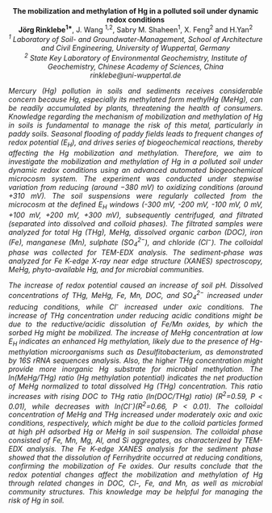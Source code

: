 <center><strong>The mobilization and methylation of Hg in a polluted soil under
dynamic redox conditions</strong>

<center><strong>Jörg Rinklebe<sup>1*</sup></strong>, J. Wang <sup>1,2</sup>, Sabry M. Shaheen<sup>1</sup>, X. Feng<sup>2</sup>
and H.Yan<sup>2</sup>

<center><i><sup>1</sup> Laboratory of Soil- and Groundwater-Management, School of
Architecture and Civil Engineering, University of Wuppertal, Germany<i>

<center><i><sup>2</sup> State Key Laboratory of Environmental Geochemistry, Institute of
Geochemistry, Chinese Academy of Sciences, China<i>

<center><i>rinklebe@uni-wuppertal.de<i>

<p style="text-align:justify">Mercury (Hg) pollution in soils and sediments receives considerable
concern because Hg, especially its methylated form methylHg (MeHg), can
be readily accumulated by plants, threatening the health of consumers.
Knowledge regarding the mechanism of mobilization and methylation of Hg
in soils is fundamental to manage the risk of this metal, particularly
in paddy soils. Seasonal flooding of paddy fields leads to frequent
changes of redox potential (E<sub>H</sub>), and drives series of biogeochemical
reactions, thereby affecting the Hg mobilization and methylation.
Therefore, we aim to investigate the mobilization and methylation of Hg
in a polluted soil under dynamic redox conditions using an advanced
automated biogeochemical microcosm system. The experiment was conducted
under stepwise variation from reducing (around −380 mV) to oxidizing
conditions (around +310 mV). The soil suspensions were regularly
collected from the microcosm at the defined E<sub>H</sub> windows (-300 mV, -200
mV, -100 mV, 0 mV, +100 mV, +200 mV, +300 mV), subsequently centrifuged,
and filtrated (separated into dissolved and colloid phases). The
filtrated samples were analyzed for total Hg (THg), MeHg, dissolved
organic carbon (DOC), iron (Fe), manganese (Mn), sulphate (SO<sub>4</sub><sup>2−</sup>),
and chloride (Cl<sup>−</sup>). The colloidal phase was collected for TEM-EDX
analysis. The sediment-phase was analyzed for Fe K-edge X-ray near edge
structure (XANES) spectroscopy, MeHg, phyto-available Hg, and for
microbial communities.

<p style="text-align:justify">The increase of redox potential caused an increase of soil pH. Dissolved
concentrations of THg, MeHg, Fe, Mn, DOC, and SO<sub>4</sub><sup>2−</sup> increased under
reducing conditions, while Cl<sup>-</sup> increased under oxic conditions. The
increase of THg concentration under reducing acidic conditions might be
due to the reductive/acidic dissolution of Fe/Mn oxides, by which the
sorbed Hg might be mobilized. The increase of MeHg concentration at low
E<sub>H</sub> indicates an enhanced Hg methylation, likely due to the presence of
Hg-methylation microorganisms such as <i>Desulfitobacterium</i>, as
demonstrated by 16S rRNA sequences analysis. Also, the higher THg
concentration might provide more inorganic Hg substrate for microbial
methylation. The ln(MeHg/THg) ratio (Hg methylation potential) indicates
the net production of MeHg normalized to total dissolved Hg (THg)
concentration. This ratio increases with rising DOC to THg ratio
(ln(DOC/THg) ratio) (R<sup>2</sup>=0.59, P &lt; 0.01), while decreases with
ln(Cl<sup>-</sup>)(R<sup>2</sup>=0.66, P &lt; 0.01). The colloidal concentration of MeHg
and THg increased under moderately oxic and oxic conditions,
respectively, which might be due to the colloid particles formed at high
pH adsorbed Hg or MeHg in soil suspension. The colloidal phase consisted
of Fe, Mn, Mg, Al, and Si aggregates, as characterized by TEM-EDX
analysis. The Fe K-edge XANES analysis for the sediment phase showed
that the dissolution of Ferrihydrite occurred at reducing conditions,
confirming the mobilization of Fe oxides. Our results conclude that the
redox potential changes affect the mobilization and methylation of Hg
through related changes in DOC, Cl-, Fe, and Mn, as well as microbial
community structures. This knowledge may be helpful for managing the
risk of Hg in soil.

